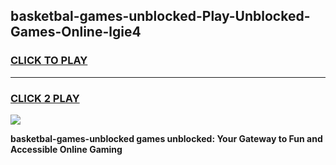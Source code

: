 
## basketbal-games-unblocked-Play-Unblocked-Games-Online-lgie4
<h3>
<a href="https://premium76.site?title=basketbal-games-unblocked&ref=25A">CLICK TO PLAY</a></h3>
<hr>

<h3>
<a href="https://premium76.site?title=basketbal-games-unblocked&ref=25A">CLICK 2 PLAY</a>
  
</h3>

<a href="https://premium76.site?title=basketbal-games-unblocked&ref=25A"><img src="https://clearcache.store/games.png"></a>


**basketbal-games-unblocked games unblocked: Your Gateway to Fun and Accessible Online Gaming**
